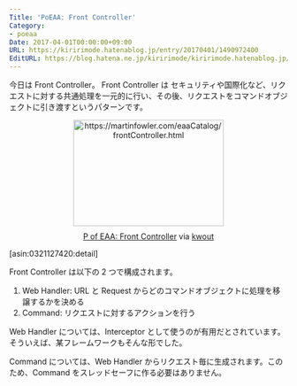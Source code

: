 ```yaml
---
Title: 'PoEAA: Front Controller'
Category:
- poeaa
Date: 2017-04-01T00:00:00+09:00
URL: https://kiririmode.hatenablog.jp/entry/20170401/1490972400
EditURL: https://blog.hatena.ne.jp/kiririmode/kiririmode.hatenablog.jp/atom/entry/10328749687235817318
---
```


今日は Front Controller。
Front Controller は セキュリティや国際化など、リクエストに対する共通処理を一元的に行い、その後、リクエストをコマンドオブジェクトに引き渡すというパターンです。

<div class="kwout" style="text-align: center;"><a href="https://martinfowler.com/eaaCatalog/frontController.html"><img src="http://kwout.com/cutout/x/jb/k8/pmv_bor.jpg" alt="https://martinfowler.com/eaaCatalog/frontController.html" title="P of EAA: Front Controller" width="272" height="192" style="border: none;" /></a><p style="margin-top: 10px; text-align: center;"><a href="https://martinfowler.com/eaaCatalog/frontController.html">P of EAA: Front Controller</a> via <a href="http://kwout.com/quote/xjbk8pmv">kwout</a></p></div>

[asin:0321127420:detail]

Front Controller は以下の 2 つで構成されます。

1. Web Handler: URL と Request からどのコマンドオブジェクトに処理を移譲するかを決める
2. Command: リクエストに対するアクションを行う

Web Handler については、Interceptor として使うのが有用だとされています。そういえば、某フレームワークもそんな形でした。

Command については、Web Handler からリクエスト毎に生成されます。このため、Command をスレッドセーフに作る必要はありません。
